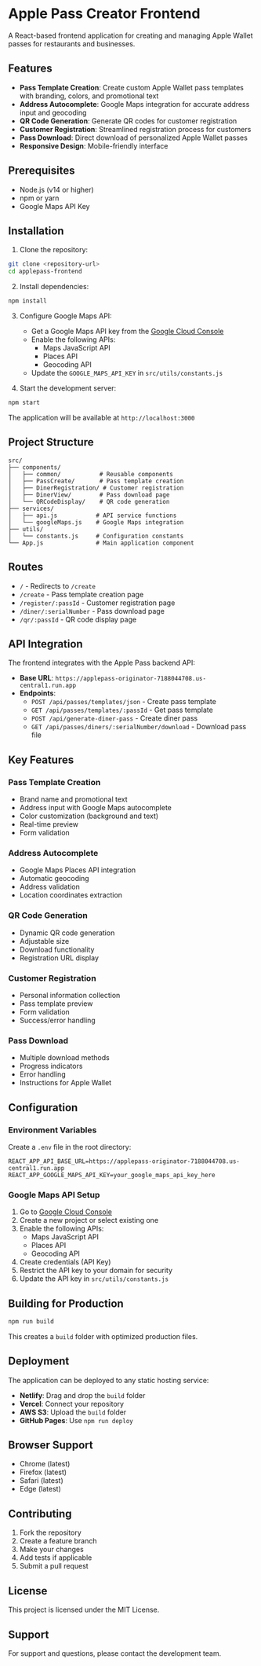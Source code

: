 # Apple Pass Creator Frontend

A React-based frontend application for creating and managing Apple Wallet passes for restaurants and businesses.

## Features

- **Pass Template Creation**: Create custom Apple Wallet pass templates with branding, colors, and promotional text
- **Address Autocomplete**: Google Maps integration for accurate address input and geocoding
- **QR Code Generation**: Generate QR codes for customer registration
- **Customer Registration**: Streamlined registration process for customers
- **Pass Download**: Direct download of personalized Apple Wallet passes
- **Responsive Design**: Mobile-friendly interface

## Prerequisites

- Node.js (v14 or higher)
- npm or yarn
- Google Maps API Key

## Installation

1. Clone the repository:
```bash
git clone <repository-url>
cd applepass-frontend
```

2. Install dependencies:
```bash
npm install
```

3. Configure Google Maps API:
   - Get a Google Maps API key from the [Google Cloud Console](https://console.cloud.google.com/)
   - Enable the following APIs:
     - Maps JavaScript API
     - Places API
     - Geocoding API
   - Update the `GOOGLE_MAPS_API_KEY` in `src/utils/constants.js`

4. Start the development server:
```bash
npm start
```

The application will be available at `http://localhost:3000`

## Project Structure

```
src/
├── components/
│   ├── common/           # Reusable components
│   ├── PassCreate/       # Pass template creation
│   ├── DinerRegistration/ # Customer registration
│   ├── DinerView/        # Pass download page
│   └── QRCodeDisplay/    # QR code generation
├── services/
│   ├── api.js           # API service functions
│   └── googleMaps.js    # Google Maps integration
├── utils/
│   └── constants.js     # Configuration constants
└── App.js               # Main application component
```

## Routes

- `/` - Redirects to `/create`
- `/create` - Pass template creation page
- `/register/:passId` - Customer registration page
- `/diner/:serialNumber` - Pass download page
- `/qr/:passId` - QR code display page

## API Integration

The frontend integrates with the Apple Pass backend API:

- **Base URL**: `https://applepass-originator-7188044708.us-central1.run.app`
- **Endpoints**:
  - `POST /api/passes/templates/json` - Create pass template
  - `GET /api/passes/templates/:passId` - Get pass template
  - `POST /api/generate-diner-pass` - Create diner pass
  - `GET /api/passes/diners/:serialNumber/download` - Download pass file

## Key Features

### Pass Template Creation
- Brand name and promotional text
- Address input with Google Maps autocomplete
- Color customization (background and text)
- Real-time preview
- Form validation

### Address Autocomplete
- Google Maps Places API integration
- Automatic geocoding
- Address validation
- Location coordinates extraction

### QR Code Generation
- Dynamic QR code generation
- Adjustable size
- Download functionality
- Registration URL display

### Customer Registration
- Personal information collection
- Pass template preview
- Form validation
- Success/error handling

### Pass Download
- Multiple download methods
- Progress indicators
- Error handling
- Instructions for Apple Wallet

## Configuration

### Environment Variables

Create a `.env` file in the root directory:

```env
REACT_APP_API_BASE_URL=https://applepass-originator-7188044708.us-central1.run.app
REACT_APP_GOOGLE_MAPS_API_KEY=your_google_maps_api_key_here
```

### Google Maps API Setup

1. Go to [Google Cloud Console](https://console.cloud.google.com/)
2. Create a new project or select existing one
3. Enable the following APIs:
   - Maps JavaScript API
   - Places API
   - Geocoding API
4. Create credentials (API Key)
5. Restrict the API key to your domain for security
6. Update the API key in `src/utils/constants.js`

## Building for Production

```bash
npm run build
```

This creates a `build` folder with optimized production files.

## Deployment

The application can be deployed to any static hosting service:

- **Netlify**: Drag and drop the `build` folder
- **Vercel**: Connect your repository
- **AWS S3**: Upload the `build` folder
- **GitHub Pages**: Use `npm run deploy`

## Browser Support

- Chrome (latest)
- Firefox (latest)
- Safari (latest)
- Edge (latest)

## Contributing

1. Fork the repository
2. Create a feature branch
3. Make your changes
4. Add tests if applicable
5. Submit a pull request

## License

This project is licensed under the MIT License.

## Support

For support and questions, please contact the development team.
